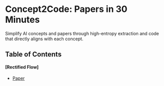 # Concept2Code: Papers in 30 Minutes

Simplify AI concepts and papers through high-entropy extraction and code that directly aligns with each concept.

## Table of Contents

#### [Rectified Flow]
- [Paper](https://arxiv.org/abs/2209.03003)
